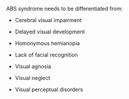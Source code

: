 ABS syndrome needs to be differentiated from:

- Cerebral visual impairment

- Delayed visual development

- Homonymous hemianopia

- Lack of facial recognition

- Visual agnosia

- Visual neglect

- Visual perceptual disorders